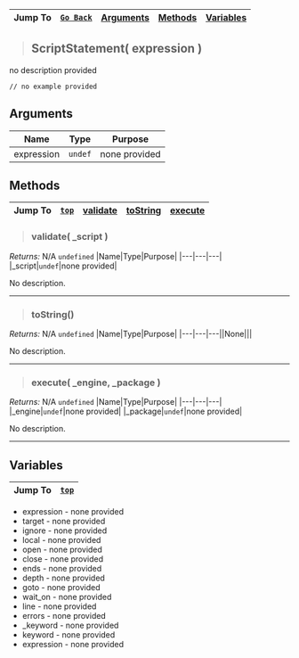 |Jump To|[`Go Back`](Scripting-Index)|[Arguments](#arguments)|[Methods](#methods)|[Variables](#variables)|
|---|---|---|---|---|
>## ScriptStatement( expression )
no description provided
```GML
// no example provided
```
## Arguments
|Name|Type|Purpose|
|---|---|---|
|expression|`undef`|none provided|

## Methods
|Jump To|[`top`](#)|[**validate**](#validate-_script-)|[**toString**](#toString)|[**execute**](#execute-_engine-_package-)|
|---|---|---|---|---|
> ### validate( _script )
*Returns:* N/A `undefined`
|Name|Type|Purpose|
|---|---|---|
|_script|`undef`|none provided|

No description.
***
> ### toString()
*Returns:* N/A `undefined`
|Name|Type|Purpose|
|---|---|---||None|||

No description.
***
> ### execute( _engine, _package )
*Returns:* N/A `undefined`
|Name|Type|Purpose|
|---|---|---|
|_engine|`undef`|none provided|
|_package|`undef`|none provided|

No description.
***

## Variables
|Jump To|[`top`](#)|
|---|---|
* expression - none provided
* target - none provided
* ignore - none provided
* local - none provided
* open - none provided
* close - none provided
* ends - none provided
* depth - none provided
* goto - none provided
* wait_on - none provided
* line - none provided
* errors - none provided
* _keyword - none provided
* keyword - none provided
* expression - none provided
